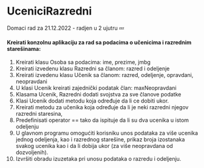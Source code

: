 # UceniciRazredni
Domaci rad za 21.12.2022 - radjen u 2 ujutru :zzz:

#### Kreirati konzolnu aplikaciju za rad sa podacima o učenicima i razrednim starešinama: 

1. Kreirati klasu Osoba sa podacima: ime, prezime, jmbg
2. Kreirati izvedenu klasu Razredni sa članom: razred i odeljenje
3. Kreirati izvedenu klasu Učenik sa članom: razred, odeljenje, opravdani, neopravdani
4. U klasi Ucenik kreirati zajednički podatak član: maxNeopravdani
5. Klasama Ucenik, Razredni dodati svojstva za sve članove podatke
6. Klasi Ucenik dodati metodu koja određuje da li ce dobiti ukor.
7. Kreirati metodu za učenika koja određuje da li je neki razredni njegov razredni staresina,
8. Predefinisati operator == tako da ispituje da li su dva ucenika u istom odeljenju
9. U glavnom programu omogućiti korisniku unos podataka za više ucenika jednog odeljenja, kao i razrednog starešine, prikaz broja izostanaka svakog ucenika kao i da li dobija ukor (za više neopravdana od dozvoljenih).
10. Izvršiti obradu izuzetaka pri unosu podataka o razredu i odeljenju.
